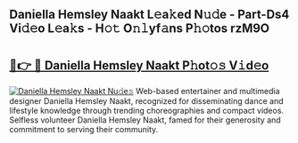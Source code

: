 ## Daniella Hemsley Naakt L𝚎a𝚔ed N𝚞𝚍e - Part-Ds4 Vi𝚍𝚎o L𝚎a𝚔s - H𝚘𝚝 O𝚗𝚕yf𝚊ns P𝚑𝚘tos rzM9O

# <h2><a href="http://kf7ru5c.oniu.top/?m=Daniella+Hemsley+Naakt">🔗👉 🔴 Daniella Hemsley Naakt P𝚑ot𝚘𝚜 V𝚒d𝚎o</a></h2>

[![Daniella Hemsley Naakt Nu𝚍e𝚜](https://i.imgur.com/0qMVB7G.gif)](http://kf7ru5c.oniu.top/?m=Daniella+Hemsley+Naakt)
Web-based entertainer and multimedia designer Daniella Hemsley Naakt, recognized for disseminating dance and lifestyle knowledge through trending choreographies and compact videos. Selfless volunteer Daniella Hemsley Naakt, famed for their generosity and commitment to serving their community.  
